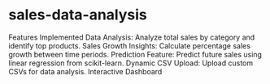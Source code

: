 # sales-data-analysis
Features Implemented Data Analysis: Analyze total sales by category and identify top products. Sales Growth Insights: Calculate percentage sales growth between time periods. Prediction Feature: Predict future sales using linear regression from scikit-learn. Dynamic CSV Upload: Upload custom CSVs for data analysis. Interactive Dashboard
